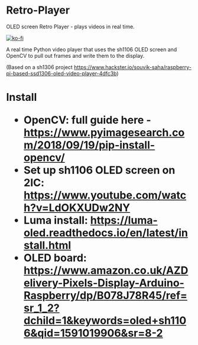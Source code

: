 # Retro-Player
OLED screen Retro Player - plays videos in real time.

[![ko-fi](https://www.ko-fi.com/img/githubbutton_sm.svg)](https://ko-fi.com/O4O31OGEX)

A real time Python video player that uses the sh1106 OLED screen and OpenCV to pull out frames and write them to the display.

(Based on a sh1306 project https://www.hackster.io/souvik-saha/raspberry-pi-based-ssd1306-oled-video-player-4dfc3b)

<h1> Install 

* OpenCV: full guide here - https://www.pyimagesearch.com/2018/09/19/pip-install-opencv/
* Set up sh1106 OLED screen on 2IC: https://www.youtube.com/watch?v=LdOKXUDw2NY
* Luma install: https://luma-oled.readthedocs.io/en/latest/install.html
* OLED board: https://www.amazon.co.uk/AZDelivery-Pixels-Display-Arduino-Raspberry/dp/B078J78R45/ref=sr_1_2?dchild=1&keywords=oled+sh1106&qid=1591019906&sr=8-2
